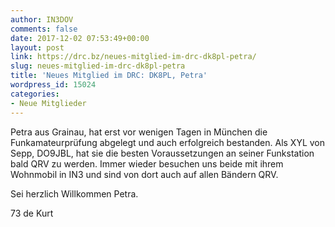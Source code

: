 ```yaml
---
author: IN3DOV
comments: false
date: 2017-12-02 07:53:49+00:00
layout: post
link: https://drc.bz/neues-mitglied-im-drc-dk8pl-petra/
slug: neues-mitglied-im-drc-dk8pl-petra
title: 'Neues Mitglied im DRC: DK8PL, Petra'
wordpress_id: 15024
categories:
- Neue Mitglieder
---
```


Petra aus Grainau, hat erst vor wenigen Tagen in München die Funkamateurprüfung abgelegt und auch erfolgreich bestanden. Als XYL von Sepp, DO9JBL, hat sie die besten Voraussetzungen an seiner Funkstation bald QRV zu werden. Immer wieder besuchen uns beide mit ihrem Wohnmobil in IN3 und sind von dort auch auf allen Bändern QRV.

Sei herzlich Willkommen Petra.

73 de Kurt
